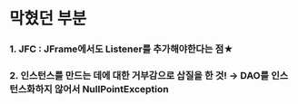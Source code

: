# 막혔던 부분

### 1. JFC : JFrame에서도 Listener를 추가해야한다는 점★
### 2. 인스턴스를 만드는 데에 대한 거부감으로 삽질을 한 것! → DAO를 인스턴스화하지 않어서 NullPointException
